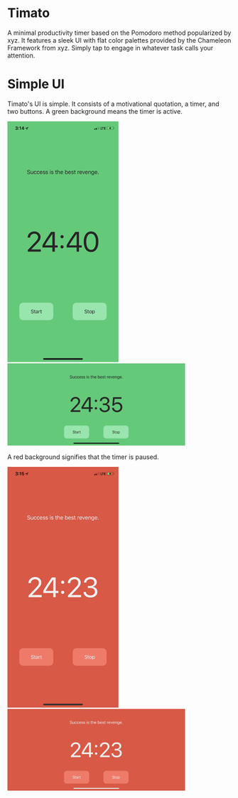 # Timato
A minimal productivity timer based on the Pomodoro method popularized by xyz.
It features a sleek UI with flat color palettes provided by the Chameleon Framework from xyz.
Simply tap to engage in whatever task calls your attention.

# Simple UI
Timato's UI is simple. It consists of a motivational quotation, a timer, and two buttons. 
A green background means the timer is active. 

<img src="https://github.com/GhostScientist/Timato/blob/master/Screenshots/IMG_3677.PNG" width="250"> 
<img src="https://github.com/GhostScientist/Timato/blob/master/Screenshots/IMG_3678.PNG" width="400">

A red background signifies that the timer is paused.

<img src="https://github.com/GhostScientist/Timato/blob/master/Screenshots/IMG_3679.PNG" width="250"> 
<img src="https://github.com/GhostScientist/Timato/blob/master/Screenshots/IMG_3680.PNG" width="400">
